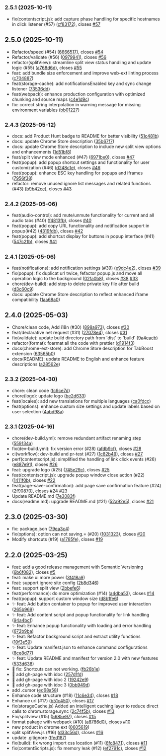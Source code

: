 ## <small>2.5.1 (2025-10-11)</small>

* fix(contentscript.js): add capture phase handling for specific hostnames in click listener (#57) ([cf83172](https://github.com/samzong/chrome-tabboost/commit/cf83172)), closes [#57](https://github.com/samzong/chrome-tabboost/issues/57)



## 2.5.0 (2025-10-11)

* Refactor/speed (#54) ([6666517](https://github.com/samzong/chrome-tabboost/commit/6666517)), closes [#54](https://github.com/samzong/chrome-tabboost/issues/54)
* Refactor/validate (#56) ([0979941](https://github.com/samzong/chrome-tabboost/commit/0979941)), closes [#56](https://github.com/samzong/chrome-tabboost/issues/56)
* refactor(splitView): streamline split view status handling and update logic (#55) ([a768d6d](https://github.com/samzong/chrome-tabboost/commit/a768d6d)), closes [#55](https://github.com/samzong/chrome-tabboost/issues/55)
* feat: add bundle size enforcement and improve web-ext linting process ([c704887](https://github.com/samzong/chrome-tabboost/commit/c704887))
* feat(storage-cache): add notificationsEnabled key and sync change listener ([73536dd](https://github.com/samzong/chrome-tabboost/commit/73536dd))
* feat(webpack): enhance production configuration with optimized chunking and source maps ([c4e1d9c](https://github.com/samzong/chrome-tabboost/commit/c4e1d9c))
* fix: correct string interpolation in warning message for missing environment variables ([bb01227](https://github.com/samzong/chrome-tabboost/commit/bb01227))



## <small>2.4.3 (2025-05-12)</small>

* docs: add Product Hunt badge to README for better visibility ([51c481b](https://github.com/samzong/chrome-tabboost/commit/51c481b))
* docs: update Chrome Store description ([35b67f7](https://github.com/samzong/chrome-tabboost/commit/35b67f7))
* docs: update Chrome Store description to include new split view options and enhancements ([1d51bf8](https://github.com/samzong/chrome-tabboost/commit/1d51bf8))
* feat/split view mode enhanced (#47) ([6971be0](https://github.com/samzong/chrome-tabboost/commit/6971be0)), closes [#47](https://github.com/samzong/chrome-tabboost/issues/47)
* feat(popup): add popup shortcut settings and functionality for user customization (#46) ([d248c1e](https://github.com/samzong/chrome-tabboost/commit/d248c1e)), closes [#46](https://github.com/samzong/chrome-tabboost/issues/46)
* feat(popup): enhance ESC key handling for popups and iframes ([7956f38](https://github.com/samzong/chrome-tabboost/commit/7956f38))
* refactor: remove unused ignore list messages and related functions (#43) ([b9b42cc](https://github.com/samzong/chrome-tabboost/commit/b9b42cc)), closes [#43](https://github.com/samzong/chrome-tabboost/issues/43)



## <small>2.4.2 (2025-05-06)</small>

* feat(audio-control): add mute/unmute functionality for current and all audio tabs (#40) ([f4813fb](https://github.com/samzong/chrome-tabboost/commit/f4813fb)), closes [#40](https://github.com/samzong/chrome-tabboost/issues/40)
* feat(popup): add copy URL functionality and notification support in popup(#42) ([4319fdb](https://github.com/samzong/chrome-tabboost/commit/4319fdb)), closes [#42](https://github.com/samzong/chrome-tabboost/issues/42)
* feat(popup): add shortcut display for buttons in popup interface (#41) ([547c21b](https://github.com/samzong/chrome-tabboost/commit/547c21b)), closes [#41](https://github.com/samzong/chrome-tabboost/issues/41)



## <small>2.4.1 (2025-05-06)</small>

* feat(notifications): add notification settings (#39) ([e9dc4e2](https://github.com/samzong/chrome-tabboost/commit/e9dc4e2)), closes [#39](https://github.com/samzong/chrome-tabboost/issues/39)
* fix(popup): fix duplicat url twice, fefactor popup.js and move all operation logic to the background ([02fa0b8](https://github.com/samzong/chrome-tabboost/commit/02fa0b8)), closes [#38](https://github.com/samzong/chrome-tabboost/issues/38) [#33](https://github.com/samzong/chrome-tabboost/issues/33)
* chore(dev-build): add step to delete private key file after build ([d3c60c9](https://github.com/samzong/chrome-tabboost/commit/d3c60c9))
* docs: update Chrome Store description to reflect enhanced iframe compatibility ([1aa68a0](https://github.com/samzong/chrome-tabboost/commit/1aa68a0))



## 2.4.0 (2025-05-03)

* Chore/clean code, Add i18n (#30) ([898a973](https://github.com/samzong/chrome-tabboost/commit/898a973)), closes [#30](https://github.com/samzong/chrome-tabboost/issues/30)
* feat/declarative net request (#31) ([27078e4](https://github.com/samzong/chrome-tabboost/commit/27078e4)), closes [#31](https://github.com/samzong/chrome-tabboost/issues/31)
* fix(validate): update build directory path from 'dist' to 'build' ([9a4eacb](https://github.com/samzong/chrome-tabboost/commit/9a4eacb))
* refactor(format): foarmat all the code with prettier ([d1914f3](https://github.com/samzong/chrome-tabboost/commit/d1914f3))
* docs(chrome-ext-store): add Chrome Store description for TabBoost extension ([63565b0](https://github.com/samzong/chrome-tabboost/commit/63565b0))
* docs(README): update README to English and enhance feature descriptions ([a28562e](https://github.com/samzong/chrome-tabboost/commit/a28562e))



## <small>2.3.2 (2025-04-30)</small>

- chore: clean code ([fc9ce7d](https://github.com/samzong/chrome-tabboost/commit/fc9ce7d))
- chore(logo): update logo ([be2d633](https://github.com/samzong/chrome-tabboost/commit/be2d633))
- feat(locales): add new translations for multiple languages ([ca0fdcc](https://github.com/samzong/chrome-tabboost/commit/ca0fdcc))
- feat(options): enhance custom size settings and update labels based on user selection ([4abd98a](https://github.com/samzong/chrome-tabboost/commit/4abd98a))

## <small>2.3.1 (2025-04-16)</small>

- chore(dev-build.yml): remove redundant artifact renaming step ([559134a](https://github.com/samzong/chrome-tabboost/commit/559134a))
- fix(dev-build.yml): fix version error (#28) ([afdb9cf](https://github.com/samzong/chrome-tabboost/commit/afdb9cf)), closes [#28](https://github.com/samzong/chrome-tabboost/issues/28)
- ci(workflow): dev-build and pr-test (#27) ([1c82b49](https://github.com/samzong/chrome-tabboost/commit/1c82b49)), closes [#27](https://github.com/samzong/chrome-tabboost/issues/27)
- perf(contentscript.js): simplified the handling of link click events (#26) ([e887e91](https://github.com/samzong/chrome-tabboost/commit/e887e91)), closes [#26](https://github.com/samzong/chrome-tabboost/issues/26)
- feat: upgrade logo (#25) ([745e29c](https://github.com/samzong/chrome-tabboost/commit/745e29c)), closes [#25](https://github.com/samzong/chrome-tabboost/issues/25)
- feat(contentscript.js): upgrade popup window close action (#22) ([1411f0b](https://github.com/samzong/chrome-tabboost/commit/1411f0b)), closes [#22](https://github.com/samzong/chrome-tabboost/issues/22)
- feat(page-save-confirmation): add page save confirmation feature (#24) ([2f90870](https://github.com/samzong/chrome-tabboost/commit/2f90870)), closes [#24](https://github.com/samzong/chrome-tabboost/issues/24) [#23](https://github.com/samzong/chrome-tabboost/issues/23)
- Update README.md ([7e3083f](https://github.com/samzong/chrome-tabboost/commit/7e3083f))
- docs(readme.md): upgrade README.md (#21) ([52a92e5](https://github.com/samzong/chrome-tabboost/commit/52a92e5)), closes [#21](https://github.com/samzong/chrome-tabboost/issues/21)

## 2.3.0 (2025-03-30)

- fix: package.json ([79ea3c4](https://github.com/samzong/chrome-tabboost/commit/79ea3c4))
- fix(options): option can not saving.= (#20) ([1031323](https://github.com/samzong/chrome-tabboost/commit/1031323)), closes [#20](https://github.com/samzong/chrome-tabboost/issues/20)
- Modify shortcuts (#19) ([a1785fe](https://github.com/samzong/chrome-tabboost/commit/a1785fe)), closes [#19](https://github.com/samzong/chrome-tabboost/issues/19)

## 2.2.0 (2025-03-25)

- feat: add a good release management with Semantic Versioning ([6b6f082](https://github.com/samzong/chrome-tabboost/commit/6b6f082)), closes [#5](https://github.com/samzong/chrome-tabboost/issues/5)
- feat: make ui more power ([3f418a9](https://github.com/samzong/chrome-tabboost/commit/3f418a9))
- feat: support ignore site config ([2b8d346](https://github.com/samzong/chrome-tabboost/commit/2b8d346))
- feat: support split view ([2bbefe6](https://github.com/samzong/chrome-tabboost/commit/2bbefe6))
- feat(performance): do more optimization (#14) ([a4dba53](https://github.com/samzong/chrome-tabboost/commit/a4dba53)), closes [#14](https://github.com/samzong/chrome-tabboost/issues/14)
- feat(popup): support custom window size ([d8b1fe6](https://github.com/samzong/chrome-tabboost/commit/d8b1fe6))
- ✨ feat: Add button container to popup for improved user interaction ([265b969](https://github.com/samzong/chrome-tabboost/commit/265b969))
- ✨ feat: Add content script and popup functionality for link handling ([94a4bc1](https://github.com/samzong/chrome-tabboost/commit/94a4bc1))
- ✨ feat: Enhance popup functionality with loading and error handling ([672b9ba](https://github.com/samzong/chrome-tabboost/commit/672b9ba))
- ✨ feat: Refactor background script and extract utility functions ([10f3e59](https://github.com/samzong/chrome-tabboost/commit/10f3e59))
- ✨ feat: Update manifest.json to enhance command configurations ([8ce8d77](https://github.com/samzong/chrome-tabboost/commit/8ce8d77))
- ✨ feat: Update README and manifest for version 2.0 with new features ([533d638](https://github.com/samzong/chrome-tabboost/commit/533d638))
- 🐛 fix: Shortcuts can not working. ([fb26b1e](https://github.com/samzong/chrome-tabboost/commit/fb26b1e))
- 📝 add gh-page with idoc ([257d1fd](https://github.com/samzong/chrome-tabboost/commit/257d1fd))
- 📝 add gh-page with idoc 2 ([19242e9](https://github.com/samzong/chrome-tabboost/commit/19242e9))
- 📝 add gh-page with idoc 3 ([0bb949d](https://github.com/samzong/chrome-tabboost/commit/0bb949d))
- add .cursor ([ed68a58](https://github.com/samzong/chrome-tabboost/commit/ed68a58))
- Enhance code structure (#18) ([11c6e34](https://github.com/samzong/chrome-tabboost/commit/11c6e34)), closes [#18](https://github.com/samzong/chrome-tabboost/issues/18)
- Enhance url (#17) ([b51c450](https://github.com/samzong/chrome-tabboost/commit/b51c450)), closes [#17](https://github.com/samzong/chrome-tabboost/issues/17)
- fix(storageCache.js) Added an intelligent caching layer to reduce direct calls to chrom.storage.sync ([2c74f5b](https://github.com/samzong/chrome-tabboost/commit/2c74f5b)), closes [#13](https://github.com/samzong/chrome-tabboost/issues/13)
- Fix/splitview (#15) ([5685e97](https://github.com/samzong/chrome-tabboost/commit/5685e97)), closes [#15](https://github.com/samzong/chrome-tabboost/issues/15)
- format pakage with webpack (#10) ([a8786d0](https://github.com/samzong/chrome-tabboost/commit/a8786d0)), closes [#10](https://github.com/samzong/chrome-tabboost/issues/10)
- new product in chrome ext ([0605619](https://github.com/samzong/chrome-tabboost/commit/0605619))
- split splitView.js (#16) ([d33c56d](https://github.com/samzong/chrome-tabboost/commit/d33c56d)), closes [#16](https://github.com/samzong/chrome-tabboost/issues/16)
- update .gitignore ([ffed187](https://github.com/samzong/chrome-tabboost/commit/ffed187))
- fix(build): fix wrong import css location (#11) ([6fc8471](https://github.com/samzong/chrome-tabboost/commit/6fc8471)), closes [#11](https://github.com/samzong/chrome-tabboost/issues/11)
- fix(contentScripts.js): fix memory leak (#12) ([ef2791c](https://github.com/samzong/chrome-tabboost/commit/ef2791c)), closes [#12](https://github.com/samzong/chrome-tabboost/issues/12)
